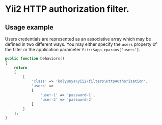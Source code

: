 # Yii2 HTTP authorization filter.

## Usage example

Users credentials are represented as an associative array which may be defined in two different ways. You may either specify the `users` property of the filter or the application parameter `Yii::$app->params['users']`.

~~~php
public function behaviors()
{
    return
    [
        [
            'class' => 'kolyunya\yii2\filters\HttpAuthorization',
            'users' =>
            [
                'user-1' => 'password-1',
                'user-2' => 'password-2'
            ]
        ]
    ];
}
~~~